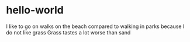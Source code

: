 # hello-world

I like to go on walks on the beach compared to walking in parks because I do not like grass
Grass tastes a lot worse than sand
